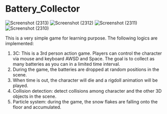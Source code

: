 # Battery_Collector
![Screenshot (2313)](https://github.com/PickOranges/Battery_Collector/assets/55946962/6b6b53e4-831a-463c-8dad-7e2f04e8b1a8)
![Screenshot (2312)](https://github.com/PickOranges/Battery_Collector/assets/55946962/99378fe3-a50b-4bad-87a6-39fa7c193013)
![Screenshot (2311)](https://github.com/PickOranges/Battery_Collector/assets/55946962/7f8897fb-bb71-4caf-a2d9-2a2b7711edcd)
![Screenshot (2310)](https://github.com/PickOranges/Battery_Collector/assets/55946962/87ea5859-f1f7-441d-b723-88d746191b53)

This is a very simple game for learning purpose. The following logics are implemented:
1. 3C: This is a 3rd person action game. Players can control the character via mouse and keyboard AWSD and Space. The goal is to collect as many batteries as you can in a limited time interval.
2. During the game, the batteries are dropped at random positions in the scene.
3. When time is out, the character will die and a rigdoll animation will be played.
4. Collision detection: detect collisions among character and the other 3D objects in the scene.
5. Particle system: during the game, the snow flakes are falling onto the floor and accumulated.

